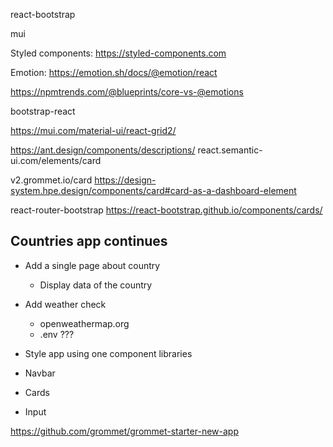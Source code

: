 react-bootstrap

mui

Styled components:
https://styled-components.com

Emotion:
https://emotion.sh/docs/@emotion/react

https://npmtrends.com/@blueprints/core-vs-@emotions

bootstrap-react

https://mui.com/material-ui/react-grid2/

https://ant.design/components/descriptions/
react.semantic-ui.com/elements/card

v2.grommet.io/card
https://design-system.hpe.design/components/card#card-as-a-dashboard-element

react-router-bootstrap
https://react-bootstrap.github.io/components/cards/

## Countries app continues

- Add a single page about country

  - Display data of the country

- Add weather check

  - openweathermap.org
  - .env ???

- Style app using one component libraries
- Navbar
- Cards
- Input

https://github.com/grommet/grommet-starter-new-app
